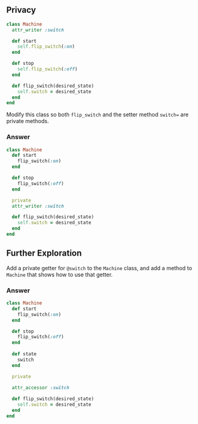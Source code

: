## Privacy

```ruby
class Machine
  attr_writer :switch

  def start
    self.flip_switch(:on)
  end

  def stop
    self.flip_switch(:off)
  end

  def flip_switch(desired_state)
    self.switch = desired_state
  end
end
```

Modify this class so both `flip_switch` and the setter method `switch=` are private methods.

### Answer

```ruby
class Machine
  def start
    flip_switch(:on)
  end

  def stop
    flip_switch(:off)
  end

  private
  attr_writer :switch

  def flip_switch(desired_state)
    self.switch = desired_state
  end
end
```

## Further Exploration

Add a private getter for `@switch` to the `Machine` class, and add a method to `Machine` that shows how to use that getter.

### Answer

```ruby
class Machine
  def start
    flip_switch(:on)
  end

  def stop
    flip_switch(:off)
  end
  
  def state
    switch
  end

  private
  
  attr_accessor :switch

  def flip_switch(desired_state)
    self.switch = desired_state
  end
end
```

